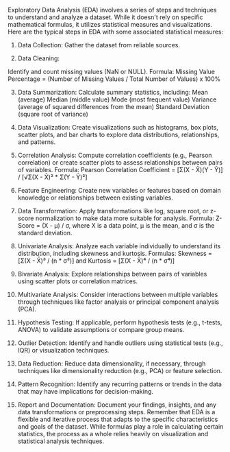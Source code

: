 Exploratory Data Analysis (EDA) involves a series of steps and techniques to understand and analyze a dataset. While it doesn't rely on specific mathematical formulas, it utilizes statistical measures and visualizations. Here are the typical steps in EDA with some associated statistical measures:

1. Data Collection: Gather the dataset from reliable sources.

2. Data Cleaning:

Identify and count missing values (NaN or NULL).
Formula: Missing Value Percentage = (Number of Missing Values / Total Number of Values) x 100%

3. Data Summarization:
Calculate summary statistics, including:
Mean (average)
Median (middle value)
Mode (most frequent value)
Variance (average of squared differences from the mean)
Standard Deviation (square root of variance)

4. Data Visualization:
Create visualizations such as histograms, box plots, scatter plots, and bar charts to explore data distributions, relationships, and patterns.

5. Correlation Analysis:
Compute correlation coefficients (e.g., Pearson correlation) or create scatter plots to assess relationships between pairs of variables.
Formula: Pearson Correlation Coefficient = [Σ(X - X̄)(Y - Ȳ)] / [√Σ(X - X̄)² * Σ(Y - Ȳ)²]

6. Feature Engineering:
Create new variables or features based on domain knowledge or relationships between existing variables.

7. Data Transformation:
Apply transformations like log, square root, or z-score normalization to make data more suitable for analysis.
Formula: Z-Score = (X - μ) / σ, where X is a data point, μ is the mean, and σ is the standard deviation.

8. Univariate Analysis:
Analyze each variable individually to understand its distribution, including skewness and kurtosis.
Formulas: Skewness = [Σ(X - X̄)³ / (n * σ³)] and Kurtosis = [Σ(X - X̄)⁴ / (n * σ⁴)]

9. Bivariate Analysis:
Explore relationships between pairs of variables using scatter plots or correlation matrices.

10. Multivariate Analysis:
Consider interactions between multiple variables through techniques like factor analysis or principal component analysis (PCA).

11. Hypothesis Testing:
If applicable, perform hypothesis tests (e.g., t-tests, ANOVA) to validate assumptions or compare group means.

12. Outlier Detection:
Identify and handle outliers using statistical tests (e.g., IQR) or visualization techniques.

13. Data Reduction:
Reduce data dimensionality, if necessary, through techniques like dimensionality reduction (e.g., PCA) or feature selection.

14. Pattern Recognition:
Identify any recurring patterns or trends in the data that may have implications for decision-making.

15. Report and Documentation:
Document your findings, insights, and any data transformations or preprocessing steps.
Remember that EDA is a flexible and iterative process that adapts to the specific characteristics and goals of the dataset. While formulas play a role in calculating certain statistics, the process as a whole relies heavily on visualization and statistical analysis techniques.
